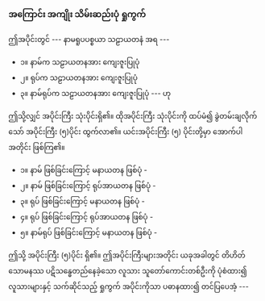 ### အကြောင်း အကျိုး သိမ်းဆည်းပုံ ရှုကွက်

ဤအပိုင်းတွင် --- နာမရူပပစ္စယာ သဠာယတနံ အရ ---

- ၁။ နာမ်က သဠာယတနအား ကျေးဇူးပြုပုံ
- ၂။ ရုပ်က သဠာယတနအား ကျေးဇူးပြုပုံ
- ၃။ နာမ်ရုပ်က သဠာယတနအား ကျေးဇူးပြုပုံ --- ဟု

ဤသို့လျှင် အပိုင်းကြီး သုံးပိုင်းရှိ၏။ 
ထိုအပိုင်းကြီး သုံးပိုင်းကို ထပ်မံ၍ ခွဲတမ်းချလိုက်သော် အပိုင်းကြီး (၅)ပိုင်း ထွက်လာ၏။ 
ယင်းအပိုင်းကြီး (၅) ပိုင်းတို့မှာ အောက်ပါအတိုင်း ဖြစ်ကြ၏။

- ၁။ နာမ် ဖြစ်ခြင်းကြောင့် မနာယတန ဖြစ်ပုံ -
- ၂။ နာမ် ဖြစ်ခြင်းကြောင့် ရုပ်အာယတန ဖြစ်ပုံ -
- ၃။ ရုပ် ဖြစ်ခြင်းကြောင့် မနာယတန ဖြစ်ပုံ -
- ၄။ ရုပ် ဖြစ်ခြင်းကြောင့် ရုပ်အာယတန ဖြစ်ပုံ -
- ၅။ နာမ်ရုပ် ဖြစ်ခြင်းကြောင့် မနာယတန ဖြစ်ပုံ -

ဤသို့ အပိုင်းကြီး (၅)ပိုင်း ရှိ၏။ 
ဤအပိုင်းကြီးများအတိုင်း ယခုအခါတွင် တိဟိတ် သောမနဿ ပဋိသန္ဓေတည်နေခဲ့သော လူသား သူတော်ကောင်းတစ်ဦးကို ပုံစံထား၍ လူသားများနှင့် သက်ဆိုင်သည့် ရှုကွက် အပိုင်းကိုသာ ပဓာနထား၍ တင်ပြပေအံ့ ---